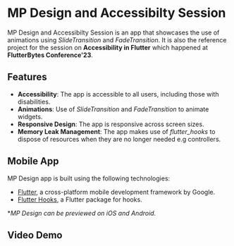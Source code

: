 # MP Design and Accessibilty Session
MP Design and Accessibilty Session is an app that showcases the use of animations using *SlideTransition* and *FadeTransition*. It is also the reference project for the session on **Accessibility in Flutter** which happened at **FlutterBytes Conference'23**.

## Features
- **Accessibility**: The app is accessible to all users, including those with disabilities.
- **Animations**: Use of *SlideTransition* and *FadeTransition* to animate widgets.
- **Responsive Design**: The app is responsive across screen sizes.
- **Memory Leak Management**: The app makes use of *flutter_hooks* to dispose of resources when they are no longer needed e.g controllers.

## Mobile App
MP Design app is built using the following technologies:

- [Flutter](https://flutter.dev/), a cross-platform mobile development framework by Google.
- [Flutter Hooks](https://pub.dev/packages/flutter_hooks), a Flutter package for hooks.

**MP Design can be previewed on iOS and Android.*

## Video Demo
